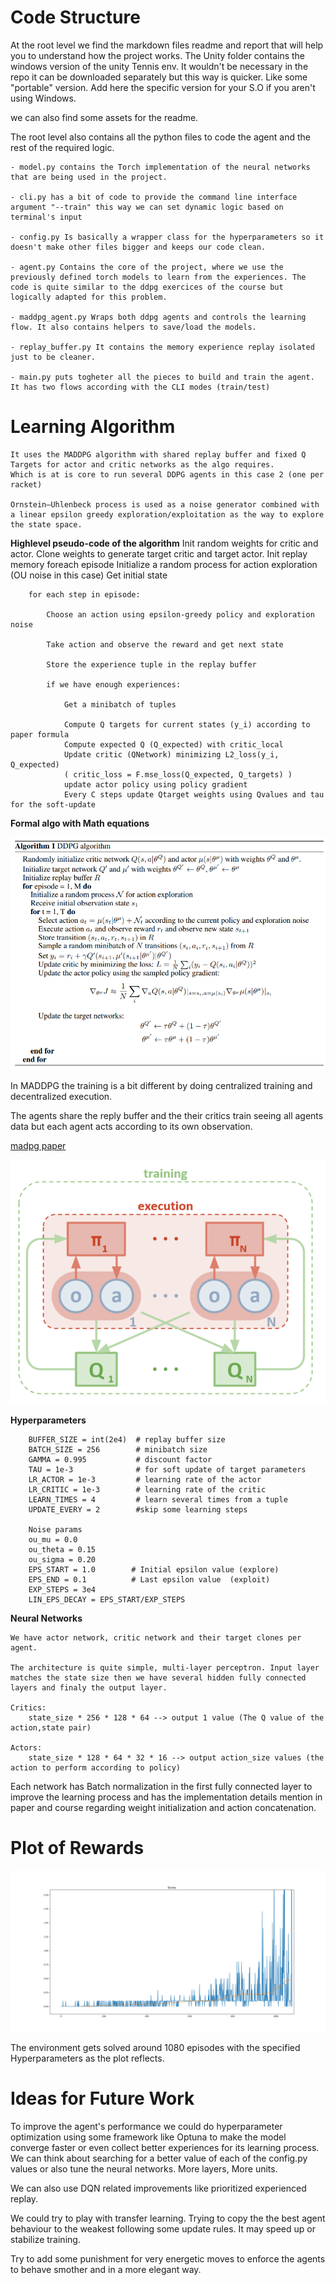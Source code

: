 # Code Structure

At the root level we find the markdown files readme and report that will help you to understand how the project works.
The Unity folder contains the windows version of the unity Tennis env. It wouldn't be necessary in the repo it can be downloaded separately but this way is quicker. Like some "portable" version. Add here the specific version for your S.O if you aren't using Windows.

we can also find some assets for the readme.

The root level also contains all the python files to code the agent and the rest of the required logic.

    - model.py contains the Torch implementation of the neural networks that are being used in the project.

    - cli.py has a bit of code to provide the command line interface argument "--train" this way we can set dynamic logic based on terminal's input

    - config.py Is basically a wrapper class for the hyperparameters so it doesn't make other files bigger and keeps our code clean.

    - agent.py Contains the core of the project, where we use the previously defined torch models to learn from the experiences. The code is quite similar to the ddpg exercices of the course but logically adapted for this problem.
    
    - maddpg_agent.py Wraps both ddpg agents and controls the learning flow. It also contains helpers to save/load the models.
    
    - replay_buffer.py It contains the memory experience replay isolated just to be cleaner.

    - main.py puts togheter all the pieces to build and train the agent. It has two flows according with the CLI modes (train/test)
    
# Learning Algorithm
    
    It uses the MADDPG algorithm with shared replay buffer and fixed Q Targets for actor and critic networks as the algo requires.
    Which is at is core to run several DDPG agents in this case 2 (one per racket)

    Ornstein–Uhlenbeck process is used as a noise generator combined with 
    a linear epsilon greedy exploration/exploitation as the way to explore the state space.
    
   **Highlevel pseudo-code of the algorithm**
   Init random weights for critic and actor.
   Clone weights to generate target critic and target actor.
   Init replay memory
    foreach episode
        Initialize a random process for action exploration (OU noise in this case)
        Get initial state

        for each step in episode:

            Choose an action using epsilon-greedy policy and exploration noise

            Take action and observe the reward and get next state

            Store the experience tuple in the replay buffer
            
            if we have enough experiences:

                Get a minibatch of tuples 

                Compute Q targets for current states (y_i) according to paper formula
                Compute expected Q (Q_expected) with critic_local
                Update critic (QNetwork) minimizing L2_loss(y_i, Q_expected)
                ( critic_loss = F.mse_loss(Q_expected, Q_targets) )
                update actor policy using policy gradient
                Every C steps update Qtarget weights using Qvalues and tau for the soft-update

   **Formal algo with Math equations**

![](ddpg.png)

In MADDPG the training is a bit different by doing centralized training and decentralized execution.

The agents share the reply buffer and the their critics train seeing all agents data but each agent acts according to its own observation.

[madpg paper](https://arxiv.org/abs/1706.02275)

![](maddpg.png)
                
   **Hyperparameters**

        BUFFER_SIZE = int(2e4)  # replay buffer size
        BATCH_SIZE = 256        # minibatch size
        GAMMA = 0.995           # discount factor
        TAU = 1e-3              # for soft update of target parameters
        LR_ACTOR = 1e-3         # learning rate of the actor
        LR_CRITIC = 1e-3        # learning rate of the critic
        LEARN_TIMES = 4         # learn several times from a tuple
        UPDATE_EVERY = 2        #skip some learning steps

        Noise params
        ou_mu = 0.0  
        ou_theta = 0.15  
        ou_sigma = 0.20  
        EPS_START = 1.0        # Initial epsilon value (explore) 
        EPS_END = 0.1          # Last epsilon value  (exploit)
        EXP_STEPS = 3e4
        LIN_EPS_DECAY = EPS_START/EXP_STEPS  
    
   **Neural Networks**

    We have actor network, critic network and their target clones per agent.
     
    The architecture is quite simple, multi-layer perceptron. Input layer matches the state size then we have several hidden fully connected layers and finaly the output layer.
    
    Critics:
        state_size * 256 * 128 * 64 --> output 1 value (The Q value of the action,state pair)
        
    Actors:
        state_size * 128 * 64 * 32 * 16 --> output action_size values (the action to perform according to policy)

   Each network has Batch normalization in the first fully connected layer to improve the learning process and has the implementation details mention in paper and course regarding weight initialization and action concatenation.
   

# Plot of Rewards

![](tennis_scores_plot.png)

The environment gets solved around 1080 episodes with the specified Hyperparameters as the plot reflects. 

# Ideas for Future Work

To improve the agent's performance we could do hyperparameter optimization using some framework like Optuna to make the model converge faster or even collect better experiences for its learning process. We can think about searching for a better value of each of the config.py values or also tune the neural networks. More layers, More units.

We can also use DQN related improvements like prioritized experienced replay.

We could try to play with transfer learning. Trying to copy the the best agent behaviour to the weakest following some update rules. It may speed up or stabilize training.

Try to add some punishment for very energetic moves to enforce the agents to behave smother and in a more elegant way.